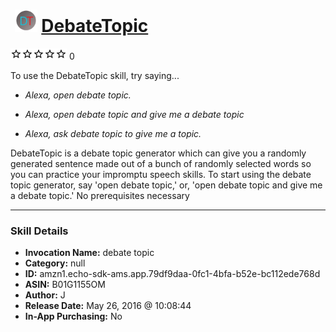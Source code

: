 # &nbsp;<img src="skill_icon" alt="DebateTopic icon" width="36"> [DebateTopic](http://alexa.amazon.com/#skills/amzn1.echo-sdk-ams.app.79df9daa-0fc1-4bfa-b52e-bc112ede768d)
![0 stars](../../images/ic_star_border_black_18dp_1x.png)![0 stars](../../images/ic_star_border_black_18dp_1x.png)![0 stars](../../images/ic_star_border_black_18dp_1x.png)![0 stars](../../images/ic_star_border_black_18dp_1x.png)![0 stars](../../images/ic_star_border_black_18dp_1x.png) 0

To use the DebateTopic skill, try saying...

* *Alexa, open debate topic.*

* *Alexa, open debate topic and give me a debate topic*

* *Alexa, ask debate topic to give me a topic.*

DebateTopic is a debate topic generator which can give you a randomly generated sentence made out of a bunch of randomly selected words so you can practice your impromptu speech skills. To start using the debate topic generator, say 'open debate topic,' or, 'open debate topic and give me a debate topic.' No prerequisites necessary

***

### Skill Details

* **Invocation Name:** debate topic
* **Category:** null
* **ID:** amzn1.echo-sdk-ams.app.79df9daa-0fc1-4bfa-b52e-bc112ede768d
* **ASIN:** B01G1155OM
* **Author:** J 
* **Release Date:** May 26, 2016 @ 10:08:44
* **In-App Purchasing:** No

